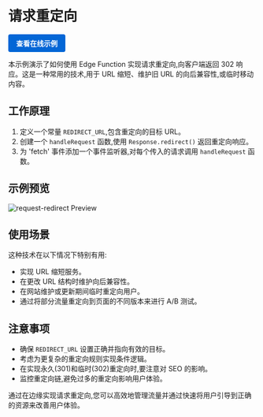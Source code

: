 # 请求重定向

<a href="https://edgeone.ai/developer/examples/hub-requestredirct" style="display: inline-block; background-color: #0366d6; color: white; padding: 8px 16px; text-decoration: none; border-radius: 4px; font-weight: bold;">查看在线示例</a>

本示例演示了如何使用 Edge Function 实现请求重定向,向客户端返回 302 响应。这是一种常用的技术,用于 URL 缩短、维护旧 URL 的向后兼容性,或临时移动内容。

## 工作原理

1. 定义一个常量 `REDIRECT_URL`,包含重定向的目标 URL。
2. 创建一个 `handleRequest` 函数,使用 `Response.redirect()` 返回重定向响应。
3. 为 'fetch' 事件添加一个事件监听器,对每个传入的请求调用 `handleRequest` 函数。

## 示例预览

![request-redirect Preview](../assets/images/request-redirect.avif)

## 使用场景

这种技术在以下情况下特别有用:

- 实现 URL 缩短服务。
- 在更改 URL 结构时维护向后兼容性。
- 在网站维护或更新期间临时重定向用户。
- 通过将部分流量重定向到页面的不同版本来进行 A/B 测试。

## 注意事项

- 确保 `REDIRECT_URL` 设置正确并指向有效的目标。
- 考虑为更复杂的重定向规则实现条件逻辑。
- 在实现永久(301)和临时(302)重定向时,要注意对 SEO 的影响。
- 监控重定向链,避免过多的重定向影响用户体验。

通过在边缘实现请求重定向,您可以高效地管理流量并通过快速将用户引导到正确的资源来改善用户体验。